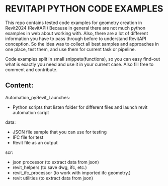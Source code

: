 # REVITAPI PYTHON CODE EXAMPLES

This repo contains tested code examples for geometry creation in Revit2024 (RevitAPI)
Because in general there are not much python examples in web about working with.
Also, there are a lot of different information you have to pass through before
to understand RevitAPI conception.
So the idea was to collect all best samples and approaches in one place, 
test them, and use them for current task or pipeline.

Code examples split in small snippets(functions), 
so you can easy find-out what is exactly you need and use it in your current case.
Also fill free to comment and contribute.


## Content:

Automation_pyRevit_Launches:
- Python scripts that listen folder for different files and launch revit automation script

data:
- JSON file sample that you can use for testing
- IFC file for test
- Revit file as an output

scr:
- json processor (to extract data from json)
- revit_helpers (to save dwg, ifc, etc.)
- revit_ifc_processor (to work with imported ifc geometry.)
- revit utilities (to extract data from json)
